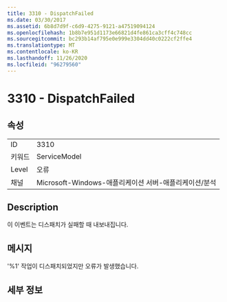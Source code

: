 ```yaml
---
title: 3310 - DispatchFailed
ms.date: 03/30/2017
ms.assetid: 6b8d7d9f-c6d9-4275-9121-a47519094124
ms.openlocfilehash: 1b8b7e951d1173e66821d4fe861ca3cff4c748cc
ms.sourcegitcommit: bc293b14af795e0e999e3304dd40c0222cf2ffe4
ms.translationtype: MT
ms.contentlocale: ko-KR
ms.lasthandoff: 11/26/2020
ms.locfileid: "96279560"
---
```

# <a name="3310---dispatchfailed"></a>3310 - DispatchFailed

## <a name="properties"></a>속성  
  
|||  
|-|-|  
|ID|3310|  
|키워드|ServiceModel|  
|Level|오류|  
|채널|Microsoft-Windows-애플리케이션 서버-애플리케이션/분석|  
  
## <a name="description"></a>Description  

 이 이벤트는 디스패치가 실패할 때 내보내집니다.  
  
## <a name="message"></a>메시지  

 '%1' 작업이 디스패치되었지만 오류가 발생했습니다.  
  
## <a name="details"></a>세부 정보
